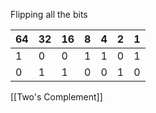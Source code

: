 Flipping all the bits

| 64  | 32  | 16  | 8   | 4   | 2   | 1   |
| --- | --- | --- | --- | --- | --- | --- |
| 1   | 0   | 0   | 1   | 1   | 0   | 1   |
| 0   | 1   | 1   | 0   | 0   | 1   | 0    |

[[Two's Complement]]